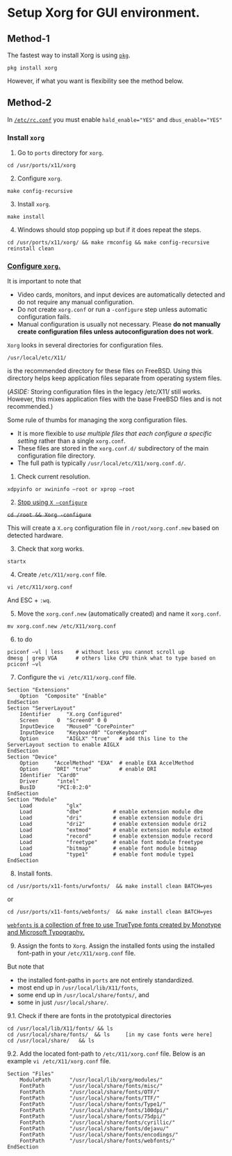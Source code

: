 # Setup Xorg for GUI environment.

## Method-1
The fastest way to install Xorg is using [`pkg`](https://www.freebsd.org/doc/en_US.ISO8859-1/books/handbook/x-install.html).
```
pkg install xorg
```
However, if what you want is flexibility see the method below.

## Method-2
In [`/etc/rc.conf`](https://www.freebsd.org/doc/en_US.ISO8859-1/books/handbook/x-config.html)
you must enable `hald_enable="YES"` and `dbus_enable="YES"`

### Install `xorg`
1. Go to `ports` directory for `xorg`.
```
cd /usr/ports/x11/xorg
```
2. Configure `xorg`.
```
make config-recursive
```
3. Install `xorg`.
```
make install
```
4. Windows should stop popping up but if it does repeat the steps.
```
cd /usr/ports/x11/xorg/ && make rmconfig && make config-recursive reinstall clean
```

### [Configure `xorg`.](https://www.freebsd.org/doc/handbook/x-config.html)
It is important to note that
- Video cards, monitors, and input devices are automatically detected and do not require any manual configuration.
- Do not create `xorg.conf` or run a `-configure` step unless automatic configuration fails.
- Manual configuration is usually not necessary. Please **do not manually create configuration files unless autoconfiguration does not work**.

`Xorg` looks in several directories for configuration files.
```
/usr/local/etc/X11/
```
is the recommended directory for these files on FreeBSD.
Using this directory helps keep application files separate from operating system files.

(*ASIDE:*
Storing configuration files in the legacy /etc/X11/ still works.
However, this mixes application files with the base FreeBSD files and is not recommended.)

Some rule of thumbs for managing the xorg configuration files.
- It is more flexible to *use multiple files that each configure a specific setting*
rather than a single `xorg.conf`.
- These files are stored in the `xorg.conf.d/` subdirectory of the main configuration file directory.
- The full path is typically `/usr/local/etc/X11/xorg.conf.d/`.

1. Check current resolution.
```
xdpyinfo or xwininfo –root or xprop –root
```

2. [Stop using `X –configure`](https://www.freebsd.org/doc/en_US.ISO8859-1/books/handbook/x-config.html)

~~`cd /root && Xorg -configure`~~

This will create a `X.org` configuration file in `/root/xorg.conf.new` based on detected hardware.

3. Check that xorg works.
```
startx
```

4. Create `/etc/X11/xorg.conf` file.
```
vi /etc/X11/xorg.conf
```
And ESC + `:wq`.

5. Move the `xorg.conf.new` (automatically created) and name it `xorg.conf`.
```
mv xorg.conf.new /etc/X11/xorg.conf
```

6. to do
```
pciconf –vl | less    # without less you cannot scroll up
dmesg | grep VGA      # others like CPU think what to type based on pciconf –vl
```

7. Configure the `vi /etc/X11/xorg.conf` file.
```
Section "Extensions"
	Option	"Composite" "Enable"
EndSection
Section "ServerLayout"
	Identifier     "X.org Configured"
	Screen      0  "Screen0" 0 0
	InputDevice    "Mouse0" "CorePointer"
	InputDevice    "Keyboard0" "CoreKeyboard"
	Option         "AIGLX" "true"   # add this line to the ServerLayout section to enable AIGLX
EndSection
Section "Device"
	Option     "AccelMethod" "EXA"  # enable EXA AccelMethod
	Option     "DRI" "true"         # enable DRI
	Identifier  "Card0"
	Driver      "intel"
	BusID       "PCI:0:2:0"
EndSection
Section "Module"
    Load           "glx"
    Load           "dbe"          # enable extension module dbe
    Load           "dri"          # enable extension module dri
    Load           "dri2"         # enable extension module dri2
    Load           "extmod"       # enable extension module extmod
    Load           "record"       # enable extension module record
    Load           "freetype"     # enable font module freetype
    Load           "bitmap"       # enable font module bitmap
    Load           "type1"        # enable font module type1
EndSection
```

8. Install fonts.
```
cd /usr/ports/x11-fonts/urwfonts/  && make install clean BATCH=yes
```
or
```
cd /usr/ports/x11-fonts/webfonts/  && make install clean BATCH=yes
```
[`webfonts` is a collection of free to use TrueType fonts created by Monotype and Microsoft Typography.](http://www.freshports.org/x11-fonts/webfonts)

9. Assign the fonts to `Xorg`.
Assign the installed fonts using the installed font-path in your `/etc/X11/xorg.conf` file.

But note that
- the installed font-paths in `ports` are not entirely standardized.
- most end up in `/usr/local/lib/X11/fonts`,
- some end up in `/usr/local/share/fonts/`, and
- some in just `/usr/local/share/`.

9.1. Check if there are fonts in the prototypical directories
```
cd /usr/local/lib/X11/fonts/ && ls
cd /usr/local/share/fonts/  && ls     [in my case fonts were here]
cd /usr/local/share/   && ls
```
9.2. Add the located font-path to `/etc/X11/xorg.conf` file.
Below is an example `vi /etc/X11/xorg.conf` file.
```
Section "Files"
    ModulePath      "/usr/local/lib/xorg/modules/"
    FontPath        "/usr/local/share/fonts/misc/"
    FontPath        "/usr/local/share/fonts/OTF/"
    FontPath        "/usr/local/share/fonts/TTF/"
    FontPath        "/usr/local/share/fonts/Type1/"
    FontPath        "/usr/local/share/fonts/100dpi/"
    FontPath        "/usr/local/share/fonts/75dpi/"
    FontPath        "/usr/local/share/fonts/cyrillic/"
    FontPath        "/usr/local/share/fonts/dejavu/"
    FontPath        "/usr/local/share/fonts/encodings/"
    FontPath        "/usr/local/share/fonts/webfonts/"
EndSection
```
